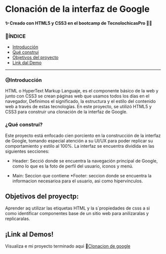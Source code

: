 # Clonación de la interfaz de Google 
#### ✨ Creado con HTML5 y CSS3 en el bootcamp de TecnolochicasPro 🙈🙈

### 🚨ÍNDICE
* [Introducción]()
* [Qué construi]()
* [Objetivos del proyecto]()
* [Link dal Demo]()

***

### 😥Introducción
HTML o HyperText Markup Languaje, es el componente básico de la web y junto con CSS3 se crean páginas web que usamos todos los días en el navegador, Definimos el significado, la estructura y el estilo del contenido web a través de estas tecnologías.
En este proyecto, se utilizó HTML5 y CSS3 para construir una clonación de la interfaz de Google.

### ¿Qué construí?
Este proyecto está enfocado cien porciento en la construcción de la interfaz de Google, tomando especial atención a su UI/UX para poder replicar su comportamiento y estilo al 100%. La interfaz se encuentra dividida en las siguientes secciones:

* Header: Secció donde se encuentra la navegación principal de Google, como lo que es la foto de perfil del usuario, íconos y menú.

* Main: Seccion que contiene 
*Footer: seccion donde se encuentra la  informacion necesarioa para el usuario, asi como hipervinculos.  

## Objetivos del proyectp:
Aprender aq utilizar las etiquetas HTML y la s´propiedades de csss a si como identificar componentes base de un sitio web para anilizaralas y replicaralas.

## ¡Link al Demos!
Visualiza e mi proyecto terminado aqui 🤌[Clonacion de google](https://github.com/SheilaCamas/SheilaCamas.github.io)

